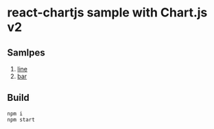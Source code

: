 # react-chartjs sample with Chart.js v2

## Samlpes

1. [line](https://ledsun.github.io/react-chartjs-example/line/)
1. [bar](https://ledsun.github.io/react-chartjs-example/bar/)

## Build

```
npm i
npm start
```
